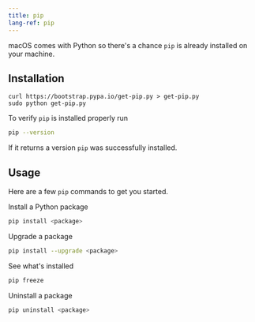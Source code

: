 ```yaml
---
title: pip
lang-ref: pip
---
```



macOS comes with Python so there's a chance `pip` is already installed on your machine.

## Installation

```console
curl https://bootstrap.pypa.io/get-pip.py > get-pip.py
sudo python get-pip.py
```

To verify `pip` is installed properly run

```sh
pip --version
```

If it returns a version `pip` was successfully installed.

## Usage

Here are a few `pip` commands to get you started.

Install a Python package

```sh
pip install <package>
```

Upgrade a package

```sh
pip install --upgrade <package>
```

See what's installed

```sh
pip freeze
```

Uninstall a package

```sh
pip uninstall <package>
```
